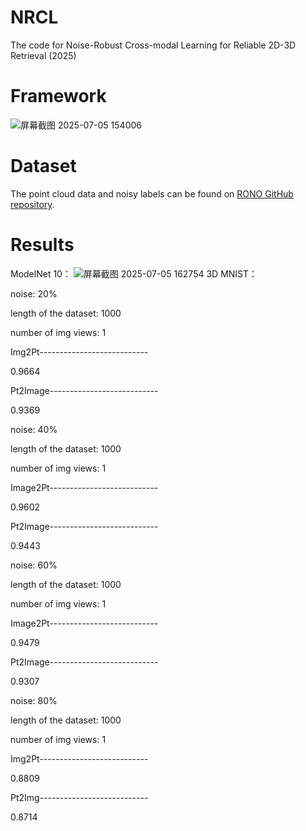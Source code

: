 # NRCL
The code for Noise-Robust Cross-modal Learning for Reliable 2D-3D Retrieval (2025)
# Framework
![屏幕截图 2025-07-05 154006](https://github.com/user-attachments/assets/752a6ca2-3b8a-4dcb-9d1b-d68129205c0c)
# Dataset
The point cloud data and noisy labels can be found on [RONO GitHub repository](https://github.com/penghu-cs/RONO).
# Results 
ModelNet 10：
![屏幕截图 2025-07-05 162754](https://github.com/user-attachments/assets/6e3a30bf-9867-4c2e-bbcf-6f8aa7bc9e53)
3D MNIST：

noise: 20%

length of the dataset: 1000

number of img views: 1

Img2Pt---------------------------

0.9664

Pt2Image---------------------------

0.9369

noise: 40%

length of the dataset: 1000

number of img views: 1

Image2Pt---------------------------

0.9602

Pt2Image---------------------------

0.9443

noise: 60%

length of the dataset: 1000

number of img views: 1

Image2Pt---------------------------

0.9479

Pt2Image---------------------------

0.9307

noise: 80%

length of the dataset: 1000

number of img views: 1

Img2Pt---------------------------

0.8809

Pt2Img---------------------------

0.8714
